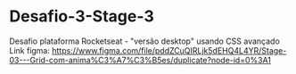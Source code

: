 # Desafio-3-Stage-3
Desafio plataforma Rocketseat - "versão desktop" usando CSS avançado 
Link figma: https://www.figma.com/file/pddZCuQIRLjk5dEHQ4L4YR/Stage-03---Grid-com-anima%C3%A7%C3%B5es/duplicate?node-id=0%3A1
